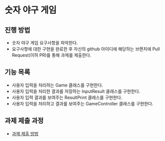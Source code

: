 # 숫자 야구 게임
## 진행 방법
* 숫자 야구 게임 요구사항을 파악한다.
* 요구사항에 대한 구현을 완료한 후 자신의 github 아이디에 해당하는 브랜치에 Pull Request(이하 PR)를 통해 과제를 제출한다.

## 기능 목록
* 사용자 입력을 처리하는 Game 클래스를 구현한다.
* 사용자 입력을 처리한 결과를 저장하는 InputResult 클래스를 구현한다.
* 사용자 입력 결과를 보여주는 ResultPrint 클래스를 구현한다.
* 사용자 입력을 처리하고 결과를 보여주는 GameController 클래스를 구현한다.

## 과제 제출 과정
* [과제 제출 방법](https://github.com/next-step/nextstep-docs/tree/master/precourse)
